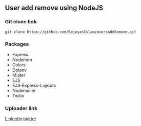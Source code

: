 ## User add remove using NodeJS

### Git clone link
```console
git clone https://github.com/RejoyanIslam/usersAddRemove.git
```


### Packages
* Express
* Nodemon
* Colors
* Dotenv
* Multer
* EJS
* EJS-Express-Layouts
* Nodemailer
* Twilio

### Uploader link
 [LinkedIn](https://www.linkedin.com/in/rej0yanislam/)
 [twitter](https://twitter.com/rej0yanislam)